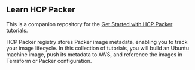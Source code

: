 ## Learn HCP Packer

This is a companion repository for the [Get Started with HCP Packer](https://developer.hashicorp.com/packer/tutorials/hcp-get-started) tutorials.

HCP Packer registry stores Packer image metadata, enabling you to track your image lifecycle. In this collection of tutorials, you will build an Ubuntu machine image, push its metadata to AWS, and reference the images in Terraform or Packer configuration.
